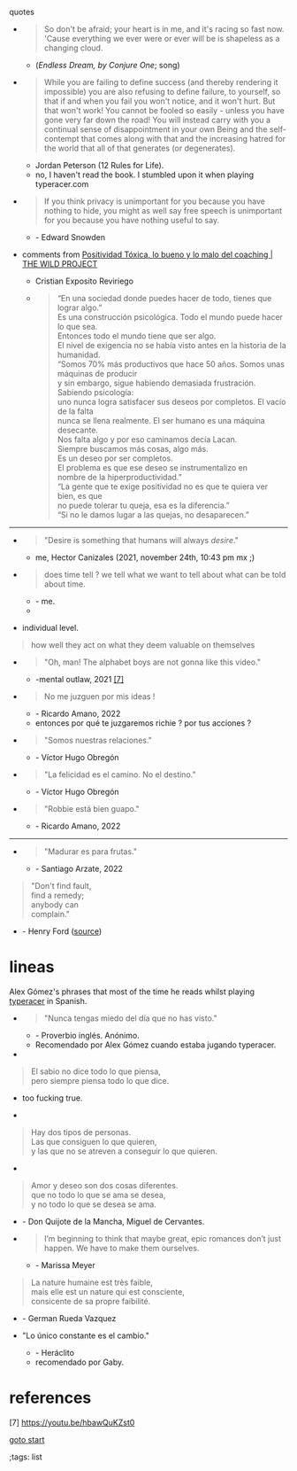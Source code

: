 quotes

- > So don't be afraid; your heart is in me, and it's racing so fast now. 
  > 'Cause everything we ever were or ever will be is shapeless as a changing cloud.

  - (*Endless Dream, by Conjure One*; song)
- > While you are failing to define success (and thereby rendering it 
  > impossible) you are also refusing to define failure, to yourself, so that
  > if and when you fail you won't notice, and it won't hurt. But that won't
  > work! You cannot be fooled so easily - unless you have gone very far down 
  > the road! You will instead carry with you a continual sense of 
  > disappointment in your own Being and the self-contempt that comes along 
  > with that and the increasing hatred for the world that all of that generates
  > (or degenerates).

  -	Jordan Peterson (12 Rules for Life).
  - no, I haven't read the book. I stumbled upon it when playing typeracer.com

- > If you think privacy is unimportant for you because you have nothing to
  > hide, you might as well say free speech is unimportant for you because you
  > have nothing useful to say.

  - \- Edward Snowden

- comments from [Positividad Tóxica, lo bueno y lo malo del coaching | THE WILD PROJECT](https://www.youtube.com/watch?v=P3RxGaw9buM)
	- Cristian Exposito Reviriego
	- >“En una sociedad donde puedes hacer de todo, tienes que lograr algo.”						<br>
	  > Es una construcción psicológica. Todo el mundo puede hacer lo que sea.<br>
	  > Entonces todo el mundo tiene que ser algo.<br>
	  > El nivel de exigencia no se había visto antes en la historia de la humanidad.<br>
	  > “Somos 70% más productivos que hace 50 años. Somos unas máquinas de producir <br>
	  > y sin embargo, sigue habiendo demasiada frustración. Sabiendo psicología:<br>
	  > uno nunca logra satisfacer sus deseos por completos. El vacío de la falta<br>
	  > nunca se llena realmente. El ser humano es una máquina desecante.<br>
	  > Nos falta algo y por eso caminamos decía Lacan. <br>
	  > Siempre buscamos más cosas, algo más.<br>
	  > Es un deseo por ser completos.<br>
	  > El problema es que ese deseo se instrumentalizo en <br>
	  > nombre de la hiperproductividad.”<br>
	  > “La gente que te exige positividad no es que te quiera ver bien, es que <br>
	  > no puede tolerar tu queja, esa es la diferencia.”<br>
	  > “Si no le damos lugar a las quejas, no desaparecen.”<br>

---

- > "Desire is something that humans will always *desire*."

	- me, Hector Canizales (2021, november 24th, 10:43 pm mx ;)

- > does time tell ? we tell what we want to tell about what can be told about time. 

  - \- me.
  - 
-  individual level.
> how well they act on what they deem valuable on themselves


- > "Oh, man! The alphabet boys are not gonna like this video."

  - \-mental outlaw, 2021 [[7]](#references)


- > No me juzguen por mis ideas !

  - \- Ricardo Amano, 2022
  - entonces por qué te juzgaremos richie ? por tus acciones ?

- > "Somos nuestras relaciones."

  - \- Víctor Hugo Obregón

- > "La felicidad es el camino. No el destino."

  - \- Víctor Hugo Obregón
  
- > "Robbie está bien guapo."

  - \- Ricardo Amano, 2022

-----

- > "Madurar es para frutas."

  - \- Santiago Arzate, 2022
  

> "Don't find fault,<br>
> find a remedy;    <br>
> anybody can       <br>
> complain."        <br>
  
  - \- Henry Ford
([source](https://www.instagram.com/p/Cb6qCZ_Llqo/))


# lineas

Alex Gómez's phrases that most of the time he reads
whilst playing [typeracer](https://play.typeracer.com/?universe=lang_es) 
in Spanish.

- > "Nunca tengas miedo del día que no has visto."

	- \- Proverbio inglés. Anónimo.
	- Recomendado por Alex Gómez cuando estaba jugando typeracer.
	
- 	
> El sabio no dice todo lo que piensa,<br>
pero siempre piensa todo lo que dice.

  - too fucking true.

- 	
> Hay dos tipos de personas.<br>
Las que consiguen lo que quieren,<br>
y las que no se atreven a conseguir lo que quieren.

- 	
> Amor y deseo son dos cosas diferentes.<br>
que no todo lo que se ama se desea,<br>
y no todo lo que se desea se ama.

- \- Don Quijote de la Mancha, Miguel de Cervantes.

- > I’m beginning to think that maybe great, 
epic romances don’t just happen. We have to make them ourselves. 
  - \- Marissa Meyer


> La nature humaine est très faible,<br>
mais elle est un nature qui est consciente,<br>
consicente de sa propre faibilité.

- \- German Rueda Vazquez 


- "Lo único constante es el cambio."
  - \- Heráclito
  - recomendado por Gaby.



# references
[7] <https://youtu.be/hbawQuKZst0>


[goto start](#)

;tags: list
